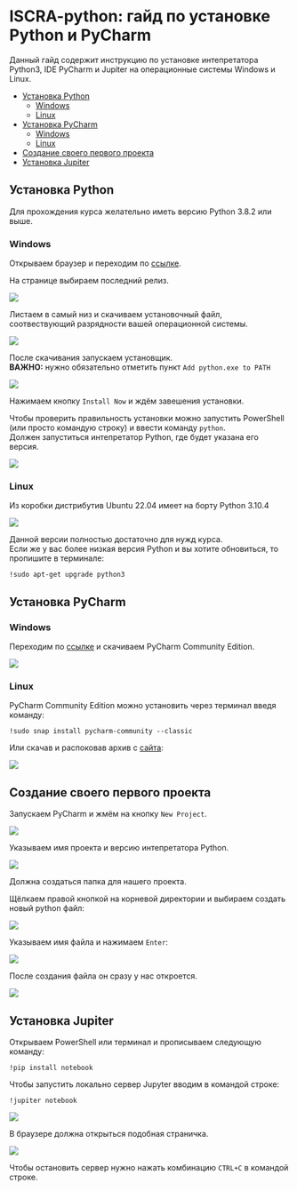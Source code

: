 # ISCRA-python: гайд по установке Python и PyCharm

Данный гайд содержит инструкцию по установке интепретатора Python3, IDE PyCharm и Jupiter на операционные системы Windows и Linux. 


* [Установка Python](#Установка_Python)  
  * [Windows](#Установка_Python_win)  
  * [Linux](#Установка_Python_linux)  
* [Установка PyCharm](#Установка_PyCharm)  
  * [Windows](#Установка_PyCharm_win)  
  * [Linux](#Установка_PyCharm_linux)  
* [Создание своего первого проекта](#Создание_своего_первого_проекта)  
* [Установка Jupiter](#Установка_Jupiter)  

<a name="Установка_Python"></a>
## Установка Python

Для прохождения курса желательно иметь версию Python 3.8.2 или выше.

<a name="Установка_Python_win"></a>
### Windows
Открываем браузер и переходим по [ссылке](https://www.python.org/).

На странице выбираем последний релиз.

![](https://github.com/N0ktis/ISCRA-python/blob/main/img/1.png)

Листаем в самый низ и скачиваем установочный файл, соотвествующий разрядности вашей операционной системы.

![](https://github.com/N0ktis/ISCRA-python/blob/main/img/2.png)

После скачивания запускаем установщик.  
**ВАЖНО:** нужно обязательно отметить пункт `Add python.exe to PATH`

![](https://github.com/N0ktis/ISCRA-python/blob/main/img/3.png)

Нажимаем кнопку `Install Now` и ждём завешения установки.

Чтобы проверить правильность установки можно запустить PowerShell (или просто командую строку) и ввести команду `python`.  
Должен запуститься интепретатор Python, где будет указана его версия.

![](https://github.com/N0ktis/ISCRA-python/blob/main/img/4.png)

<a name="Установка_Python_linux"></a>
### Linux

Из коробки дистрибутив Ubuntu 22.04 имеет на борту Python 3.10.4

![](https://github.com/N0ktis/ISCRA-python/blob/main/img/8.png)

Данной версии полностью достаточно для нужд курса.  
Если же у вас более низкая версия Python и вы хотите обновиться, то пропишите в терминале:

```
!sudo apt-get upgrade python3
```

<a name="Установка_PyCharm"></a>
## Установка PyCharm

<a name="Установка_PyCharm_win"></a>
### Windows

Переходим по [ссылке](https://www.jetbrains.com/pycharm/download/#section=windows) и скачиваем PyCharm Community Edition.

![](https://github.com/N0ktis/ISCRA-python/blob/main/img/7.png)

<a name="Установка_PyCharm_linux"></a>
### Linux

PyCharm Community Edition можно установить через терминал введя команду:
```
!sudo snap install pycharm-community --classic
```
Или скачав и распоковав архив с [сайта](https://www.jetbrains.com/pycharm/download/#section=linux):

![](https://github.com/N0ktis/ISCRA-python/blob/main/img/9.png)

<a name="Создание_своего_первого_проекта"></a>
## Создание своего первого проекта

Запускаем PyCharm и жмём на кнопку `New Project`.

![](https://github.com/N0ktis/ISCRA-python/blob/main/img/11.png)

Указываем имя проекта и версию интепретатора Python.

![](https://github.com/N0ktis/ISCRA-python/blob/main/img/12.png)

Должна создаться папка для нашего проекта.

Щёлкаем правой кнопкой на корневой директории и выбираем создать новый python файл:

![](https://github.com/N0ktis/ISCRA-python/blob/main/img/15.png)

Указываем имя файла и нажимаем `Enter`:

![](https://github.com/N0ktis/ISCRA-python/blob/main/img/16.png)

После создания файла он сразу у нас откроется.

![](https://github.com/N0ktis/ISCRA-python/blob/main/img/17.png)

<a name="Установка_Jupiter"></a>
## Установка Jupiter

Открываем PowerShell или терминал и прописываем следующую команду:

```
!pip install notebook
```

Чтобы запустить локально сервер Jupyter вводим в командой строке:

```
!jupiter notebook
```
![](https://github.com/N0ktis/ISCRA-python/blob/main/img/13.png)

В браузере должна открыться подобная страничка.

![](https://github.com/N0ktis/ISCRA-python/blob/main/img/14.png)

Чтобы остановить сервер нужно нажать комбинацию `CTRL+C` в командой строке.
